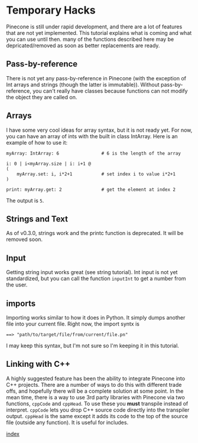 # Temporary Hacks

Pinecone is still under rapid development, and there are a lot of features that are not yet implemented. This tutorial explains what is coming and what you can use until then. many of the functions described here may be depricated/removed as soon as better replacements are ready.

## Pass-by-reference
There is not yet any pass-by-reference in Pinecone (with the exception of Int arrays and strings (though the latter is immutable)). Without pass-by-reference, you can't really have classes because functions can not modify the object they are called on.

## Arrays
I have some very cool ideas for array syntax, but it is not ready yet. For now, you can have an array of ints with the built in class IntArray. Here is an example of how to use it:

```
myArray: IntArray: 6                # 6 is the length of the array

i: 0 | i<myArray.size | i: i+1 @
(
    myArray.set: i, i*2+1           # set index i to value i*2+1
)

print: myArray.get: 2               # get the element at index 2

```

The output is `5`.

## Strings and Text
As of v0.3.0, strings work and the printc function is deprecated. It will be removed soon.

## Input
Getting string input works great (see string tutorial). Int input is not yet standardized, but you can call the function `inputInt` to get a number from the user.

## imports
Importing works similar to how it does in Python. It simply dumps another file into your current file. Right now, the import syntx is

```
==> "path/to/target/file/from/current/file.pn"
```

I may keep this syntax, but I'm not sure so I'm keeping it in this tutorial.

## Linking with C++
A highly suggested feature has been the ability to integrate Pinecone into C++ projects. There are a number of ways to do this with different trade offs, and hopefully there will be a complete solution at some point. In the mean time, there is a way to use 3rd party libraries with Pinecone via two functions, `cppCode` and `cppHead`. To use these you **must** transpile instead of interpret. `cppCode` lets you drop C++ source code directly into the transpiler output. `cppHead` is the same except it adds its code to the top of the source file (outside any function). It is useful for includes.

[index](index.md)
